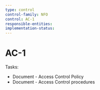 ```yaml
---
type: control
control-family: NFO
control: AC-1
responsible-entities:
implementation-status:
---
```


# AC-1

Tasks:

- Document - Access Control Policy
- Document - Access Control procedures